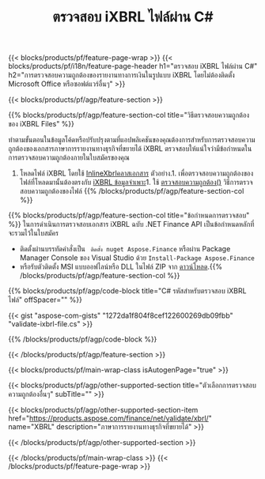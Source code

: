 ﻿---
title: ตรวจสอบ iXBRL ไฟล์ผ่าน C#
description: โค้ดตัวอย่างสำหรับการตรวจสอบความถูกต้องของไฟล์ iXBRL ใช้โค้ดตัวอย่าง API เพื่อตรวจสอบความถูกต้องของไฟล์แบตช์ iXBRL ภายในแอปพลิเคชันที่ใช้ .NET 
url: /th/net/validate/ixbrl/
family: finance
platformtag: net
feature: validate
informat: iXBRL
outformat: 
otherformats: 
---
{{< blocks/products/pf/feature-page-wrap >}}
{{< blocks/products/pf/i18n/feature-page-header h1="ตรวจสอบ iXBRL ไฟล์ผ่าน C#" h2="การตรวจสอบความถูกต้องของรายงานทางการเงินในรูปแบบ iXBRL โดยไม่ต้องติดตั้ง Microsoft Office หรือซอฟต์แวร์อื่นๆ" >}}

{{< blocks/products/pf/agp/feature-section >}}

{{% blocks/products/pf/agp/feature-section-col title="วิธีตรวจสอบความถูกต้องของ iXBRL Files" %}}

ทำตามขั้นตอนในข้อมูลโค้ดหรือปรับปรุงตามที่แอปพลิเคชันของคุณต้องการสำหรับการตรวจสอบความถูกต้องของเอกสารภาษาการรายงานทางธุรกิจที่ขยายได้ iXBRL ตรวจสอบให้แน่ใจว่ามีข้อกำหนดในการตรวจสอบความถูกต้องภายในใบสมัครของคุณ

1. โหลดไฟล์ iXBRL โดยใช้ [InlineXbrlคลาสเอกสาร](https://apireference.aspose.com/finance/net/aspose.finance.xbrl.inline/inlinexbrldocument) ตัวอย่าง.1. เพื่อตรวจสอบความถูกต้องของไฟล์ที่โหลดมานั้นต้องตรงกับ [iXBRL ข้อมูลจำเพาะ](http://www.xbrl.org/specification/inlinexbrl-part1/rec-2013-11-18/inlinexbrl-part1-rec-2013-11-18.html)1. ใช้ [ตรวจสอบความถูกต้อง()](https://apireference.aspose.com/finance/net/aspose.finance.xbrl.inline/inlinexbrldocument/methods/validate) วิธีการตรวจสอบความถูกต้องของไฟล์
{{% /blocks/products/pf/agp/feature-section-col %}}

{{% blocks/products/pf/agp/feature-section-col title="ข้อกำหนดการตรวจสอบ" %}}
ในการดำเนินการตรวจสอบเอกสาร iXBRL ฉบับ .NET Finance API เป็นข้อกำหนดหลักที่จะรวมไว้ในใบสมัคร 
- ติดตั้งผ่านบรรทัดคำสั่งเป็น ``` ติดตั้ง nuget Aspose.Finance``` หรือผ่าน Package Manager Console ของ Visual Studio ด้วย ```Install-Package Aspose.Finance```
- หรือรับตัวติดตั้ง MSI แบบออฟไลน์หรือ DLL ในไฟล์ ZIP จาก [ดาวน์โหลด](https://downloads.aspose.com/finance/net).{{% /blocks/products/pf/agp/feature-section-col %}}

{{% blocks/products/pf/agp/code-block title="C# รหัสสำหรับตรวจสอบ iXBRL ไฟล์" offSpacer="" %}}

{{< gist "aspose-com-gists" "1272da1f804f8cef122600269db09fbb" "validate-ixbrl-file.cs" >}}

{{% /blocks/products/pf/agp/code-block %}}

{{< /blocks/products/pf/agp/feature-section >}}

{{< blocks/products/pf/main-wrap-class isAutogenPage="true" >}}

{{< blocks/products/pf/agp/other-supported-section title="ตัวเลือกการตรวจสอบความถูกต้องอื่นๆ" subTitle="" >}}

{{< blocks/products/pf/agp/other-supported-section-item href="https://products.aspose.com/finance/net/validate/xbrl/" name="XBRL" description="ภาษาการรายงานทางธุรกิจที่ขยายได้" >}}

{{< /blocks/products/pf/agp/other-supported-section >}}

{{< /blocks/products/pf/main-wrap-class >}}
{{< /blocks/products/pf/feature-page-wrap >}}